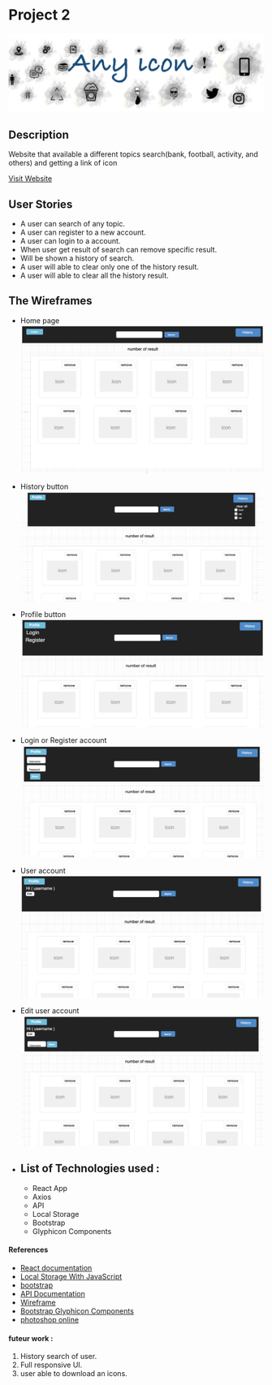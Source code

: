 # Project 2  

![Project 2](/logo.png)

## Description  

Website that available a different topics search(bank, football, activity, and others) and getting a link of icon 

[Visit Website](https://ralabdulwahab98.github.io/project2/)

<!-- **Note: !** -->


## User Stories

* A user can search of any topic. 
* A user can register to a new account.
* A user can login to a account.
* When user get result of search can remove specific result.
* Will be shown a history of search.
* A user will able to clear only one of the history result.
* A user will able to clear all the history result.

## The Wireframes
- Home page 
![wireframes](/home.png)

- History  button
![wireframes](/history.png)

- Profile  button
![wireframes](/Profile.png)

- Login or Register account  
![wireframes](/account.png)

- User account  
![wireframes](/user-account.png)

- Edit user account  
![wireframes](/save.png)

- List of Technologies used :
  - 
  - React App
  - Axios
  - API
  - Local Storage
  - Bootstrap
  - Glyphicon Components


#### References

- [React documentation](https://reactjs.org/)
- [Local Storage With JavaScript](https://medium.com/better-programming/how-to-use-local-storage-with-javascript-9598834c8b72)
- [bootstrap](https://getbootstrap.com/docs/4.4/components/carousel/)
- [API Documentation](https://www.iconfinder.com/account/applications)
- [Wireframe](https://www.draw.io/)
- [Bootstrap Glyphicon Components](https://www.w3schools.com/bootstrap/bootstrap_ref_comp_glyphs.asp)
- [photoshop online](https://www.photopea.com/)

#### futeur work :
 1. History search of user.
 2. Full responsive UI. 
 3. user able to download an icons.


<!-- 
### `npm run build` fails to minify

This section has moved here: https://facebook.github.io/create-react-app/docs/troubleshooting#npm-run-build-fails-to-minify -->
